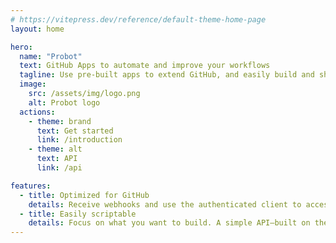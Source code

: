 ```yaml
---
# https://vitepress.dev/reference/default-theme-home-page
layout: home

hero:
  name: "Probot"
  text: GitHub Apps to automate and improve your workflows
  tagline: Use pre-built apps to extend GitHub, and easily build and share your own.
  image:
    src: /assets/img/logo.png
    alt: Probot logo
  actions:
    - theme: brand
      text: Get started
      link: /introduction
    - theme: alt
      text: API
      link: /api

features:
  - title: Optimized for GitHub
    details: Receive webhooks and use the authenticated client to access the GitHub API. Granular permissions give each app access only to the data it needs and nothing more.
  - title: Easily scriptable
    details: Focus on what you want to build. A simple API—built on the latest ES2022 JavaScript features—hides the details you don't care about.
---
```

